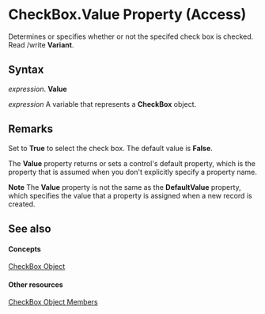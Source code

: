
# CheckBox.Value Property (Access)

Determines or specifies whether or not the specifed check box is checked. Read /write  **Variant**.


## Syntax

 _expression_. **Value**

 _expression_ A variable that represents a **CheckBox** object.


## Remarks

Set to  **True** to select the check box. The default value is **False**.

The  **Value** property returns or sets a control's default property, which is the property that is assumed when you don't explicitly specify a property name.


 **Note**   The **Value** property is not the same as the **DefaultValue** property, which specifies the value that a property is assigned when a new record is created.


## See also


#### Concepts


[CheckBox Object](63e75704-af4d-7b38-7b8b-04f7f17fa1ec.md)
#### Other resources


[CheckBox Object Members](aeefeae7-4053-ec23-80ef-1da1099f54f0.md)
